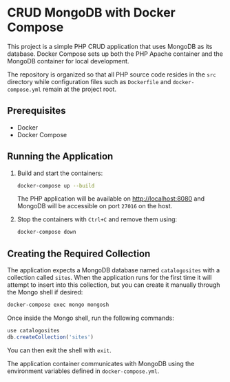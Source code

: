 # CRUD MongoDB with Docker Compose

This project is a simple PHP CRUD application that uses MongoDB as its database. Docker Compose sets up both the PHP Apache container and the MongoDB container for local development.

The repository is organized so that all PHP source code resides in the `src` directory while configuration files such as `Dockerfile` and `docker-compose.yml` remain at the project root.

## Prerequisites

- Docker
- Docker Compose

## Running the Application

1. Build and start the containers:

   ```bash
   docker-compose up --build
   ```

   The PHP application will be available on [http://localhost:8080](http://localhost:8080) and MongoDB will be accessible on port `27016` on the host.

2. Stop the containers with `Ctrl+C` and remove them using:

   ```bash
   docker-compose down
   ```

## Creating the Required Collection

The application expects a MongoDB database named `catalogosites` with a collection called `sites`. When the application runs for the first time it will attempt to insert into this collection, but you can create it manually through the Mongo shell if desired:

```bash
docker-compose exec mongo mongosh
```

Once inside the Mongo shell, run the following commands:

```javascript
use catalogosites
db.createCollection('sites')
```

You can then exit the shell with `exit`.

The application container communicates with MongoDB using the environment variables defined in `docker-compose.yml`.
